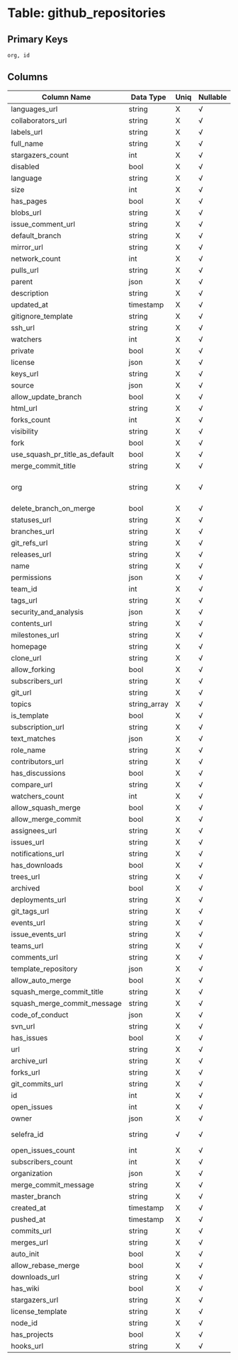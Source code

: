 # Table: github_repositories

## Primary Keys 

```
org, id
```


## Columns 

|  Column Name   |  Data Type  | Uniq | Nullable | Description | 
|  ----  | ----  | ----  | ----  | ---- | 
| languages_url | string | X | √ |  | 
| collaborators_url | string | X | √ |  | 
| labels_url | string | X | √ |  | 
| full_name | string | X | √ |  | 
| stargazers_count | int | X | √ |  | 
| disabled | bool | X | √ |  | 
| language | string | X | √ |  | 
| size | int | X | √ |  | 
| has_pages | bool | X | √ |  | 
| blobs_url | string | X | √ |  | 
| issue_comment_url | string | X | √ |  | 
| default_branch | string | X | √ |  | 
| mirror_url | string | X | √ |  | 
| network_count | int | X | √ |  | 
| pulls_url | string | X | √ |  | 
| parent | json | X | √ |  | 
| description | string | X | √ |  | 
| updated_at | timestamp | X | √ |  | 
| gitignore_template | string | X | √ |  | 
| ssh_url | string | X | √ |  | 
| watchers | int | X | √ |  | 
| private | bool | X | √ |  | 
| license | json | X | √ |  | 
| keys_url | string | X | √ |  | 
| source | json | X | √ |  | 
| allow_update_branch | bool | X | √ |  | 
| html_url | string | X | √ |  | 
| forks_count | int | X | √ |  | 
| visibility | string | X | √ |  | 
| fork | bool | X | √ |  | 
| use_squash_pr_title_as_default | bool | X | √ |  | 
| merge_commit_title | string | X | √ |  | 
| org | string | X | √ | `The Github Organization of the resource.` | 
| delete_branch_on_merge | bool | X | √ |  | 
| statuses_url | string | X | √ |  | 
| branches_url | string | X | √ |  | 
| git_refs_url | string | X | √ |  | 
| releases_url | string | X | √ |  | 
| name | string | X | √ |  | 
| permissions | json | X | √ |  | 
| team_id | int | X | √ |  | 
| tags_url | string | X | √ |  | 
| security_and_analysis | json | X | √ |  | 
| contents_url | string | X | √ |  | 
| milestones_url | string | X | √ |  | 
| homepage | string | X | √ |  | 
| clone_url | string | X | √ |  | 
| allow_forking | bool | X | √ |  | 
| subscribers_url | string | X | √ |  | 
| git_url | string | X | √ |  | 
| topics | string_array | X | √ |  | 
| is_template | bool | X | √ |  | 
| subscription_url | string | X | √ |  | 
| text_matches | json | X | √ |  | 
| role_name | string | X | √ |  | 
| contributors_url | string | X | √ |  | 
| has_discussions | bool | X | √ |  | 
| compare_url | string | X | √ |  | 
| watchers_count | int | X | √ |  | 
| allow_squash_merge | bool | X | √ |  | 
| allow_merge_commit | bool | X | √ |  | 
| assignees_url | string | X | √ |  | 
| issues_url | string | X | √ |  | 
| notifications_url | string | X | √ |  | 
| has_downloads | bool | X | √ |  | 
| trees_url | string | X | √ |  | 
| archived | bool | X | √ |  | 
| deployments_url | string | X | √ |  | 
| git_tags_url | string | X | √ |  | 
| events_url | string | X | √ |  | 
| issue_events_url | string | X | √ |  | 
| teams_url | string | X | √ |  | 
| comments_url | string | X | √ |  | 
| template_repository | json | X | √ |  | 
| allow_auto_merge | bool | X | √ |  | 
| squash_merge_commit_title | string | X | √ |  | 
| squash_merge_commit_message | string | X | √ |  | 
| code_of_conduct | json | X | √ |  | 
| svn_url | string | X | √ |  | 
| has_issues | bool | X | √ |  | 
| url | string | X | √ |  | 
| archive_url | string | X | √ |  | 
| forks_url | string | X | √ |  | 
| git_commits_url | string | X | √ |  | 
| id | int | X | √ |  | 
| open_issues | int | X | √ |  | 
| owner | json | X | √ |  | 
| selefra_id | string | √ | √ | primary keys value md5 | 
| open_issues_count | int | X | √ |  | 
| subscribers_count | int | X | √ |  | 
| organization | json | X | √ |  | 
| merge_commit_message | string | X | √ |  | 
| master_branch | string | X | √ |  | 
| created_at | timestamp | X | √ |  | 
| pushed_at | timestamp | X | √ |  | 
| commits_url | string | X | √ |  | 
| merges_url | string | X | √ |  | 
| auto_init | bool | X | √ |  | 
| allow_rebase_merge | bool | X | √ |  | 
| downloads_url | string | X | √ |  | 
| has_wiki | bool | X | √ |  | 
| stargazers_url | string | X | √ |  | 
| license_template | string | X | √ |  | 
| node_id | string | X | √ |  | 
| has_projects | bool | X | √ |  | 
| hooks_url | string | X | √ |  | 


